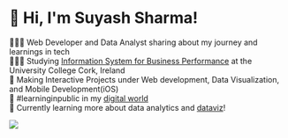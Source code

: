 # 👋 Hi, I'm Suyash Sharma!
👩🏻‍💻 Web Developer and Data Analyst sharing about my journey and learnings in tech<br/>
👩🏻‍🎓 Studying [Information System for Business Performance](https://www.ucc.ie/en/ckl18/) at the University College Cork, Ireland<br/>
🎨 Making Interactive Projects under Web development, Data Visualization, and Mobile Development(iOS)<br/>
🌷 #learninginpublic in my [digital world](https://bold.pro/my/suyash-sharma-240201182740)<br/>
💭 Currently learning more about data analytics and [dataviz](https://pudding.cool/2018/08/pockets/)!<br/>


<!-- GitHub stats from https://github.com/anuraghazra/github-readme-stats -->
![](https://github-readme-stats.vercel.app/api?username=Avani3112&theme=radical&hide_border=false&include_all_commits=true&count_private=true)<br/>
